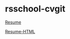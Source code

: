 # rsschool-cvgit 

[Resume](https://va0z.github.io/rsschool-cv/cv)

[Resume-HTML](https://va0z.github.io/rsschool-cv/index.html)